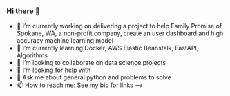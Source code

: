 ### Hi there 👋

- 🔭 I’m currently working on delivering a project to help Family Promise of Spokane, WA, a non-profit company, create an user dashboard and high accuracy machine learning model
- 🌱 I’m currently learning Docker, AWS Elastic Beanstalk, FastAPI, Algorithms
- 👯 I’m looking to collaborate on data science projects
- 🤔 I’m looking for help with 
- 💬 Ask me about general python and problems to solve
- 📫 How to reach me: See my bio for links
-->
